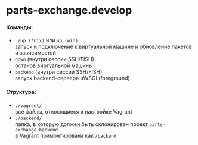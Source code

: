 parts-exchange.develop
======================

#### Команды:
- `./up (*nix)` или `up (win)`  
запуск и подключение к виртуальной машине и обновление пакетов и зависимостей
- `down` (внутри сессии SSH/FISH)  
останов виртуальной машины
- `backend` (внутри сессии SSH/FISH)  
запуск backend-сервера uWSGI (foreground)

#### Структура:
- `./vagrant/`  
все файлы, относящиеся к настройке Vagrant  
- `./backend/`  
папка, в которую должен быть склонирован проект `parts-exchange.backend`  
в Vagrant примонтирована как `/backend`  
